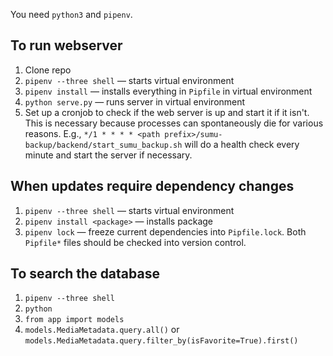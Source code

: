 You need `python3` and `pipenv`.

## To run webserver
1. Clone repo
2. `pipenv --three shell` — starts virtual environment
3. `pipenv install` — installs everything in `Pipfile` in virtual environment
4. `python serve.py` — runs server in virtual environment
5. Set up a cronjob to check if the web server is up and start it if it isn't. This is necessary because processes can spontaneously die for various reasons. E.g., `*/1 * * * * <path prefix>/sumu-backup/backend/start_sumu_backup.sh` will do a health check every minute and start the server if necessary.

## When updates require dependency changes
1. `pipenv --three shell` — starts virtual environment
2. `pipenv install <package>` — installs package
3. `pipenv lock` — freeze current dependencies into `Pipfile.lock`. Both `Pipfile*` files should be checked into version control.

## To search the database
1. `pipenv --three shell`
2. `python`
3. `from app import models`
4. `models.MediaMetadata.query.all()` or `models.MediaMetadata.query.filter_by(isFavorite=True).first()`
